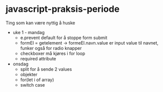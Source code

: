 # javascript-praksis-periode


Ting som kan være nyttig å huske
* uke 1 - mandag
  * e.prevent default for å stoppe form submit 
  - formEl = getelement -> formeEl.navn.value er input value til navnet, funker også for radio knapper
  - checkboxer må kjøres i for loop
  - required attribute
* onsdag
  - split for å sende 2 values
  - objekter
  - for(let i of array)
  - switch case

 
